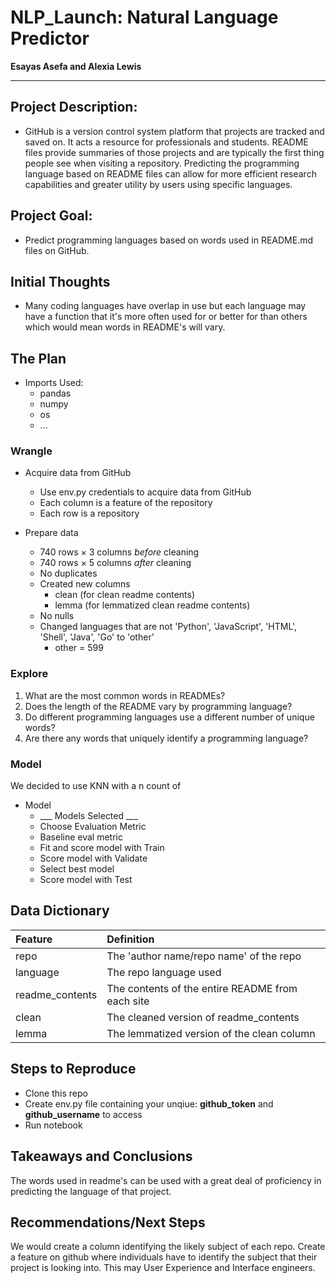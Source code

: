 # NLP_Launch: Natural Language Predictor

**Esayas Asefa and Alexia Lewis**

---

## Project Description:

* GitHub is a version control system platform that projects are tracked and saved on. It acts a resource for professionals and students. README files provide summaries of those projects and are typically the first thing people see when visiting a repository. Predicting the programming language based on README files can allow for more efficient research capabilities and greater utility by users using specific languages.
    
## Project Goal:

* Predict programming languages based on words used in README.md files on GitHub.
    
## Initial Thoughts 

* Many coding languages have overlap in use but each language may have a function that it's more often used for or better for than others which would mean words in README's will vary.
   
## The Plan

* Imports Used:
    * pandas
    * numpy
    * os
    * ...

### Wrangle

* Acquire data from GitHub
    * Use env.py credentials to acquire data from GitHub
    * Each column is a feature of the repository
    * Each row is a repository

* Prepare data
    * 740 rows × 3 columns *before* cleaning
    * 740 rows × 5 columns *after* cleaning
    * No duplicates
    * Created new columns
        * clean (for clean readme contents)
        * lemma (for lemmatized clean readme contents)
    * No nulls
    * Changed languages that are not 'Python', 'JavaScript', 'HTML', 'Shell', 'Java', 'Go' to 'other'
        * other = 599

### Explore
1. What are the most common words in READMEs?
2. Does the length of the README vary by programming language?
3. Do different programming languages use a different number of unique words?
4. Are there any words that uniquely identify a programming language?

### Model

We decided to use KNN with a n count of 

* Model
    * ___ Models Selected ___
    * Choose Evaluation Metric
    * Baseline eval metric
    * Fit and score model with Train
    * Score model with Validate
    * Select best model
    * Score model with Test
    
## Data Dictionary  

| Feature | Definition|
|:--------|:-----------|
|repo| The 'author name/repo name' of the repo|
|language| The repo language used|
|readme_contents| The contents of the entire README from each site|
|clean| The cleaned version of readme_contents|
|lemma| The lemmatized version of the clean column|

## Steps to Reproduce
* Clone this repo
* Create env.py file containing your unqiue: **github_token** and **github_username** to access
* Run notebook

## Takeaways and Conclusions

The words used in readme's can be used with a great deal of proficiency in predicting the language of that project. 

## Recommendations/Next Steps

We would create a column identifying the likely subject of each repo. Create a feature on github where individuals have to identify the subject that their project is looking into. This may User Experience and Interface engineers.
